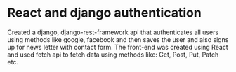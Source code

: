 # React and django authentication
Created a django, django-rest-framework api that authenticates all users using methods like google, facebook and then saves the user and also signs up for news letter with contact form.
The front-end was created using React and used fetch api to fetch data using methods like: Get, Post, Put, Patch etc.
